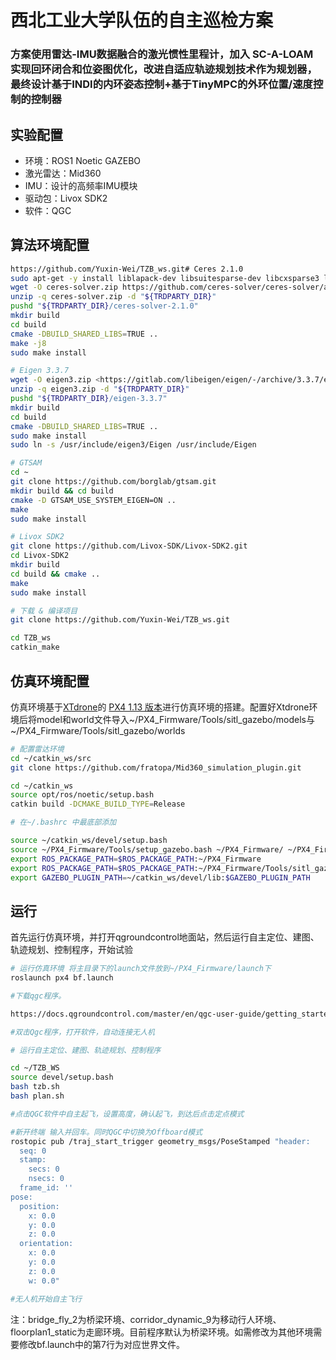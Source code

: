 # 西北工业大学队伍的自主巡检方案

### 方案使用雷达-IMU数据融合的激光惯性里程计，加入 SC-A-LOAM 实现回环闭合和位姿图优化，改进自适应轨迹规划技术作为规划器，最终设计基于INDI的内环姿态控制+基于TinyMPC的外环位置/速度控制的控制器

## 实验配置

- 环境：ROS1 Noetic GAZEBO
- 激光雷达：Mid360
- IMU：设计的高频率IMU模块
- 驱动包：Livox SDK2
- 软件：QGC

## 算法环境配置

```bash
https://github.com/Yuxin-Wei/TZB_ws.git# Ceres 2.1.0
sudo apt-get -y install liblapack-dev libsuitesparse-dev libcxsparse3 libgflags-dev libgoogle-glog-dev libgtest-dev
wget -O ceres-solver.zip https://github.com/ceres-solver/ceres-solver/archive/refs/tags/2.1.0.zip
unzip -q ceres-solver.zip -d "${TRDPARTY_DIR}"
pushd "${TRDPARTY_DIR}/ceres-solver-2.1.0"
mkdir build
cd build
cmake -DBUILD_SHARED_LIBS=TRUE ..
make -j8
sudo make install

# Eigen 3.3.7
wget -O eigen3.zip <https://gitlab.com/libeigen/eigen/-/archive/3.3.7/eigen-3.3.7.zip>
unzip -q eigen3.zip -d "${TRDPARTY_DIR}"
pushd "${TRDPARTY_DIR}/eigen-3.3.7"
mkdir build
cd build
cmake -DBUILD_SHARED_LIBS=TRUE ..
sudo make install
sudo ln -s /usr/include/eigen3/Eigen /usr/include/Eigen

# GTSAM
cd ~
git clone https://github.com/borglab/gtsam.git
mkdir build && cd build
cmake -D GTSAM_USE_SYSTEM_EIGEN=ON ..
make
sudo make install

# Livox SDK2
git clone https://github.com/Livox-SDK/Livox-SDK2.git
cd Livox-SDK2
mkdir build
cd build && cmake ..
make
sudo make install

# 下载 & 编译项目
git clone https://github.com/Yuxin-Wei/TZB_ws.git

cd TZB_ws
catkin_make
```

## 仿真环境配置

仿真环境基于[XTdrone](https://www.yuque.com/xtdrone/manual_cn)的 [PX4 1.13 版本](https://www.yuque.com/xtdrone/manual_cn/install_scripts)进行仿真环境的搭建。配置好Xtdrone环境后将model和world文件导入~/PX4_Firmware/Tools/sitl_gazebo/models与~/PX4_Firmware/Tools/sitl_gazebo/worlds

```bash
# 配置雷达环境
cd ~/catkin_ws/src
git clone https://github.com/fratopa/Mid360_simulation_plugin.git

cd ~/catkin_ws
source opt/ros/noetic/setup.bash
catkin build -DCMAKE_BUILD_TYPE=Release

# 在~/.bashrc 中最底部添加

source ~/catkin_ws/devel/setup.bash
source ~/PX4_Firmware/Tools/setup_gazebo.bash ~/PX4_Firmware/ ~/PX4_Firmware/build/px4_sitl_default
export ROS_PACKAGE_PATH=$ROS_PACKAGE_PATH:~/PX4_Firmware
export ROS_PACKAGE_PATH=$ROS_PACKAGE_PATH:~/PX4_Firmware/Tools/sitl_gazebo
export GAZEBO_PLUGIN_PATH=~/catkin_ws/devel/lib:$GAZEBO_PLUGIN_PATH

```


## 运行

首先运行仿真环境，并打开qgroundcontrol地面站，然后运行自主定位、建图、轨迹规划、控制程序，开始试验

```bash
# 运行仿真环境 将主目录下的launch文件放到~/PX4_Firmware/launch下
roslaunch px4 bf.launch

#下载qgc程序。

https://docs.qgroundcontrol.com/master/en/qgc-user-guide/getting_started/download_and_install.html

#双击Qgc程序，打开软件，自动连接无人机

# 运行自主定位、建图、轨迹规划、控制程序

cd ~/TZB_WS
source devel/setup.bash
bash tzb.sh
bash plan.sh

#点击QGC软件中自主起飞，设置高度，确认起飞，到达后点击定点模式

#新开终端 输入并回车。同时QGC中切换为Offboard模式
rostopic pub /traj_start_trigger geometry_msgs/PoseStamped "header:
  seq: 0
  stamp:
    secs: 0
    nsecs: 0
  frame_id: ''
pose:
  position:
    x: 0.0
    y: 0.0
    z: 0.0
  orientation:
    x: 0.0
    y: 0.0
    z: 0.0
    w: 0.0" 

#无人机开始自主飞行

```



注：bridge_fly_2为桥梁环境、corridor_dynamic_9为移动行人环境、floorplan1_static为走廊环境。目前程序默认为桥梁环境。如需修改为其他环境需要修改bf.launch中的第7行为对应世界文件。
